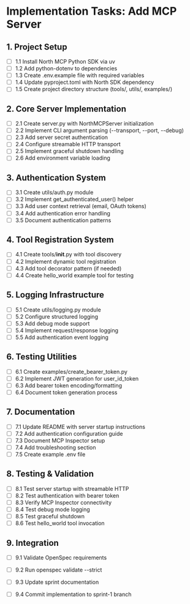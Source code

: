 # Implementation Tasks: Add MCP Server

## 1. Project Setup
- [ ] 1.1 Install North MCP Python SDK via uv
- [ ] 1.2 Add python-dotenv to dependencies
- [ ] 1.3 Create .env.example file with required variables
- [ ] 1.4 Update pyproject.toml with North SDK dependency
- [ ] 1.5 Create project directory structure (tools/, utils/, examples/)

## 2. Core Server Implementation
- [ ] 2.1 Create server.py with NorthMCPServer initialization
- [ ] 2.2 Implement CLI argument parsing (--transport, --port, --debug)
- [ ] 2.3 Add server secret authentication
- [ ] 2.4 Configure streamable HTTP transport
- [ ] 2.5 Implement graceful shutdown handling
- [ ] 2.6 Add environment variable loading

## 3. Authentication System
- [ ] 3.1 Create utils/auth.py module
- [ ] 3.2 Implement get_authenticated_user() helper
- [ ] 3.3 Add user context retrieval (email, OAuth tokens)
- [ ] 3.4 Add authentication error handling
- [ ] 3.5 Document authentication patterns

## 4. Tool Registration System
- [ ] 4.1 Create tools/__init__.py with tool discovery
- [ ] 4.2 Implement dynamic tool registration
- [ ] 4.3 Add tool decorator pattern (if needed)
- [ ] 4.4 Create hello_world example tool for testing

## 5. Logging Infrastructure
- [ ] 5.1 Create utils/logging.py module
- [ ] 5.2 Configure structured logging
- [ ] 5.3 Add debug mode support
- [ ] 5.4 Implement request/response logging
- [ ] 5.5 Add authentication event logging

## 6. Testing Utilities
- [ ] 6.1 Create examples/create_bearer_token.py
- [ ] 6.2 Implement JWT generation for user_id_token
- [ ] 6.3 Add bearer token encoding/formatting
- [ ] 6.4 Document token generation process

## 7. Documentation
- [ ] 7.1 Update README with server startup instructions
- [ ] 7.2 Add authentication configuration guide
- [ ] 7.3 Document MCP Inspector setup
- [ ] 7.4 Add troubleshooting section
- [ ] 7.5 Create example .env file

## 8. Testing & Validation
- [ ] 8.1 Test server startup with streamable HTTP
- [ ] 8.2 Test authentication with bearer token
- [ ] 8.3 Verify MCP Inspector connectivity
- [ ] 8.4 Test debug mode logging
- [ ] 8.5 Test graceful shutdown
- [ ] 8.6 Test hello_world tool invocation

## 9. Integration
- [ ] 9.1 Validate OpenSpec requirements
- [ ] 9.2 Run openspec validate --strict
- [ ] 9.3 Update sprint documentation
- [ ] 9.4 Commit implementation to sprint-1 branch

